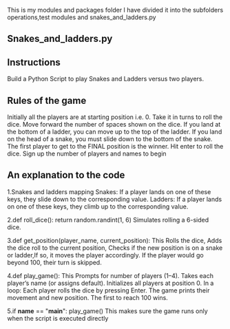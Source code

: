 This is my modules and packages folder
I have divided it into the subfolders operations,test modules and snakes_and_ladders.py

## Snakes_and_ladders.py
## Instructions
Build a Python Script to play Snakes and Ladders versus two players.

## Rules of the game
Initially all the players are at starting position i.e. 0. 
Take it in turns to roll the dice. 
Move forward the number of spaces shown on the dice.
If you land at the bottom of a ladder, you can move up to the top of the ladder.
If you land on the head of a snake, you must slide down to the bottom of the snake.
The first player to get to the FINAL position is the winner.
Hit enter to roll the dice.
Sign up the number of players and names to begin

## An explanation to the code
1.Snakes and ladders mapping
Snakes: If a player lands on one of these keys, they slide down to the corresponding value.
Ladders: If a player lands on one of these keys, they climb up to the corresponding value.

2.def roll_dice():
    return random.randint(1, 6)
Simulates rolling a 6-sided dice.

3.def get_position(player_name, current_position):
This Rolls the dice, Adds the dice roll to the current position, Checks if the new position is on a snake or ladder,If so, it moves the player accordingly.
If the player would go beyond 100, their turn is skipped.

4.def play_game():
This Prompts for number of players (1–4).
Takes each player’s name (or assigns default).
Initializes all players at position 0.
In a loop:
Each player rolls the dice by pressing Enter.
The game prints their movement and new position.
The first to reach 100 wins.

5.if __name__ == "__main__":
    play_game()
This makes sure the game runs only when the script is executed directly




